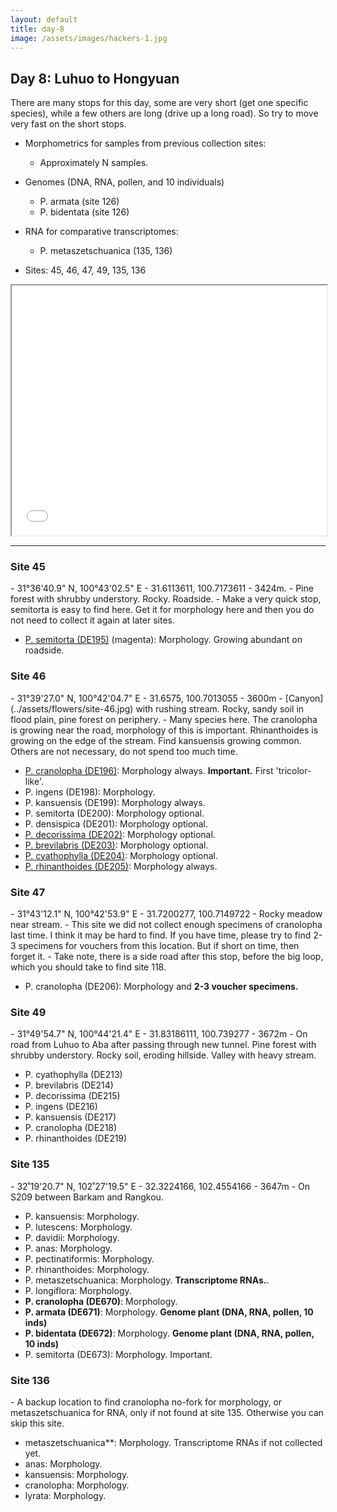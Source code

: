 ```yaml
---
layout: default
title: day-8
image: /assets/images/hackers-1.jpg
---
```




## Day 8: Luhuo to Hongyuan

There are many stops for this day, some are very short (get one specific
species), while a few others are long (drive up a long road). So try to 
move very fast on the short stops.


- Morphometrics for samples from previous collection sites:
	- Approximately N samples.

- Genomes (DNA, RNA, pollen, and 10 individuals)
	- P. armata (site 126)
	- P. bidentata (site 126)

- RNA for comparative transcriptomes:
	- P. metaszetschuanica (135, 136)


- Sites: 45, 46, 47, 49, 135, 136


<iframe src="../assets/maps/day8.html" height='400px' width="100%" title="Iframe Example"></iframe> 


--------------------------


<h3 class="mt-5"> Site 45 </h3>
- 31°36'40.9" N, 100°43'02.5" E
- 31.6113611, 100.7173611
- 3424m.
- Pine forest with shrubby understory. Rocky. Roadside.
- Make a very quick stop, semitorta is easy to find here. Get it for
morphology here and then you do not need to collect it again at later sites.

- [P. semitorta (DE195)](../assets/flowers/DE195-semitorta.jpg) (magenta): 
Morphology. Growing abundant on roadside.


<h3 class="mt-5"> Site 46 </h3>
- 31°39'27.0" N, 100°42'04.7" E
- 31.6575, 100.7013055
- 3600m
- [Canyon](../assets/flowers/site-46.jpg) with rushing stream. Rocky, sandy soil in flood plain, pine forest on periphery.
- Many species here. The cranolopha is growing near the road, morphology
of this is important. Rhinanthoides is growing on the edge of the stream. Find
kansuensis growing common. Others are not necessary, do not spend too much time.

- [P. cranolopha (DE196)](../assets/flowers/DE196-cranolopha.jpg): Morphology always. <b>Important.</b> First 'tricolor-like'. 
- P. ingens (DE198): Morphology.
- P. kansuensis (DE199): Morphology always.
- P. semitorta (DE200): Morphology optional.
- P. densispica (DE201): Morphology optional.
- [P. decorissima (DE202)](../assets/flowers/DE202-decorissima.jpg): Morphology optional.
- [P. brevilabris (DE203)](../assets/flowers/DE203-brevilabris.jpg): Morphology optional.
- [P. cyathophylla (DE204)](../assets/flowers/DE204-cyathophylla.jpg): Morphology optional.
- [P. rhinanthoides (DE205)](../assets/flowers/DE205-rhinanthoides.jpg): Morphology always.



<h3 class="mt-5"> Site 47 </h3>
- 31°43'12.1" N, 100°42'53.9" E
- 31.7200277, 100.7149722
- Rocky meadow near stream.
- This site we did not collect enough specimens of cranolopha last time. I 
think it may be hard to find. If you have time, please try to find 
2-3 specimens for vouchers from this location. But if short on time,
then forget it.
- Take note, there is a side road after this stop, before the big loop,
which you should take to find site 118.

- P. cranolopha (DE206): Morphology and <b>2-3 voucher specimens.</b>



<h3 class="mt-5"> Site 49</h3>
- 31°49'54.7" N, 100°44'21.4" E	
- 31.83186111, 100.739277
- 3672m	
- On road from Luhuo to Aba after passing through new tunnel.
Pine forest with shrubby understory. Rocky soil, eroding hillside. 
Valley with heavy stream.

- P. cyathophylla (DE213)
- P. brevilabris (DE214)
- P. decorissima (DE215)
- P. ingens (DE216)
- P. kansuensis (DE217)
- P. cranolopha (DE218)
- P. rhinanthoides (DE219)


<h3 class="mt-5"> Site 135</h3>
- 32˚19'20.7" N, 102˚27'19.5" E
- 32.3224166, 102.4554166
- 3647m
- On S209 between Barkam and Rangkou.

- P. kansuensis: Morphology.
- P. lutescens: Morphology.
- P. davidii: Morphology.
- P. anas: Morphology.
- P. pectinatiformis: Morphology.
- P. rhinanthoides: Morphology.
- P. metaszetschuanica: Morphology. <b>Transcriptome RNAs.</b>.
- P. longiflora: Morphology.
- **P. cranolopha (DE670)**: Morphology.
- **P. armata (DE671)**: Morphology. <b>Genome plant (DNA, RNA, pollen, 10 inds)</b>
- **P. bidentata (DE672)**: Morphology. <b>Genome plant (DNA, RNA, pollen, 10 inds)</b>
- P. semitorta (DE673): Morphology. Important.



<h3 class="mt-5"> Site 136 </h3>
- A backup location to find cranolopha no-fork for morphology, 
or metaszetschuanica for RNA, only if not found at site 135. Otherwise
you can skip this site. 

- metaszetschuanica**: Morphology. Transcriptome RNAs if not collected yet.
- anas: Morphology.
- kansuensis: Morphology.
- cranolopha: Morphology.
- lyrata: Morphology.
